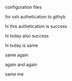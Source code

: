 configuration files

for ssh authetication to githyb


hi this authetication is success


hi today also success

hi today is same


same again

again and again


same me 



